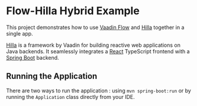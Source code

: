 # Flow-Hilla Hybrid Example

This project demonstrates how to use [Vaadin Flow](https://vaadin.com/flow) and [Hilla](https://hilla.dev) together in a single app. 

[Hilla](https://hilla.dev/docs/react) is a framework by Vaadin for building reactive web applications on Java backends. It seamlessly integrates a [React](https://reactjs.org/) TypeScript frontend with a [Spring Boot](https://spring.io/projects/spring-boot) backend.


## Running the Application
There are two ways to run the application :  using `mvn spring-boot:run` or by running the `Application` class directly from your IDE.
